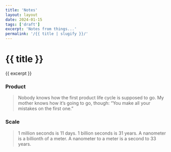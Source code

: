 ```yaml
---
title: 'Notes'
layout: layout
date: 2024-01-15
tags: ['draft']
excerpt: 'Notes from things...'
permalink: '/{{ title | slugify }}/'
---
```


<hgroup>
	<h1>{{ title }}</h1>
	<p>{{ excerpt }}</p>
</hgroup>

### Product

> Nobody knows how the first product life cycle is supposed to go. My mother knows how it’s going to go, though: “You make all your mistakes on the first one.”


### Scale

> 1 million seconds is 11 days.  1 billion seconds is 31 years. A nanometer is a billionth of a meter. A nanometer to a meter is a second to 33 years.
